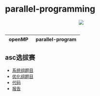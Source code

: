 # parallel-programming

<div align="center">
    <a href="https://github.com/glb400/parallel-programming"> <img src="https://flat.badgen.net/badge/icon/github?icon=github&label"></a>
</div>
<br>

| &nbsp;openMP&nbsp; | &nbsp;parallel-program&nbsp; | 
| :---: | :----: |

## asc选拔赛

- [系统组题目](https://github.com/glb400/parallel-programming/1-系统组)
- [优化组题目](https://github.com/glb400/parallel-programming/2-优化组-必做题)
- [代码](https://github.com/glb400/parallel-programming/FYArray)
- [报告](https://github.com/glb400/parallel-programming/report)

